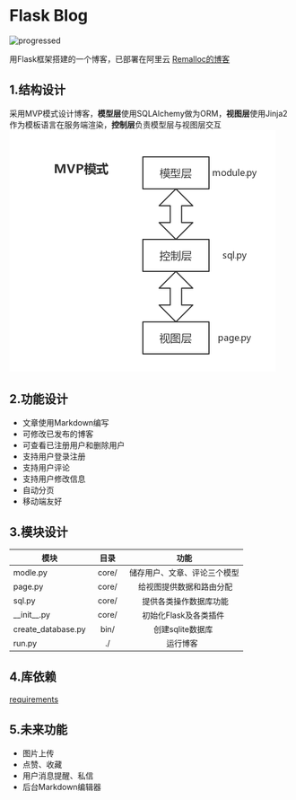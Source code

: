 # Flask Blog
![progressed](http://progressed.io/bar/91?title=done)

用Flask框架搭建的一个博客，已部署在阿里云 [Remalloc的博客](http://www.remalloc.top)
## 1.结构设计
采用MVP模式设计博客，**模型层**使用SQLAlchemy做为ORM，**视图层**使用Jinja2作为模板语言在服务端渲染，**控制层**负责模型层与视图层交互
![MVP](https://github.com/Remalloc/flask-blog/blob/master/img/mvp.png)
## 2.功能设计
* 文章使用Markdown编写
* 可修改已发布的博客
* 可查看已注册用户和删除用户
* 支持用户登录注册
* 支持用户评论
* 支持用户修改信息
* 自动分页
* 移动端友好
## 3.模块设计
| 模块 | 目录 | 功能 |
| -------- | :----: | :----: |
| modle.py     | core/ | 储存用户、文章、评论三个模型 |
| page.py        |   core/   |   给视图提供数据和路由分配  |
| sql.py        |    core/    |  提供各类操作数据库功能  |
| \_\_init\_\_.py   |   core/    |  初始化Flask及各类插件  |
| create_database.py |  bin/  |  创建sqlite数据库  |
| run.py  |  ./  | 运行博客  |
## 4.库依赖
[requirements](https://github.com/Remalloc/flask-blog/blob/master/requirements.txt)
## 5.未来功能
* 图片上传
* 点赞、收藏
* 用户消息提醒、私信
* 后台Markdown编辑器




